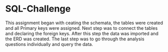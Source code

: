 # SQL-Challenge
This assignment began with ceating the schemata, the tables were created and all Primary keys were assigned. 
Next step was to connect the tables and declaring the foreign keys. After this step the data was imported and the ERD
was created. The last step was to go through the analysis questions individually and query the data.
